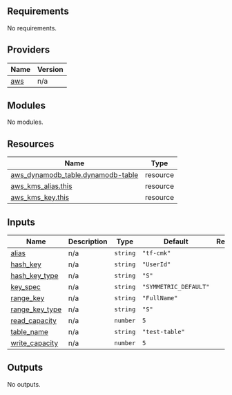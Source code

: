 <!-- BEGIN_TF_DOCS -->
## Requirements

No requirements.

## Providers

| Name | Version |
|------|---------|
| <a name="provider_aws"></a> [aws](#provider\_aws) | n/a |

## Modules

No modules.

## Resources

| Name | Type |
|------|------|
| [aws_dynamodb_table.dynamodb-table](https://registry.terraform.io/providers/hashicorp/aws/latest/docs/resources/dynamodb_table) | resource |
| [aws_kms_alias.this](https://registry.terraform.io/providers/hashicorp/aws/latest/docs/resources/kms_alias) | resource |
| [aws_kms_key.this](https://registry.terraform.io/providers/hashicorp/aws/latest/docs/resources/kms_key) | resource |

## Inputs

| Name | Description | Type | Default | Required |
|------|-------------|------|---------|:--------:|
| <a name="input_alias"></a> [alias](#input\_alias) | n/a | `string` | `"tf-cmk"` | no |
| <a name="input_hash_key"></a> [hash\_key](#input\_hash\_key) | n/a | `string` | `"UserId"` | no |
| <a name="input_hash_key_type"></a> [hash\_key\_type](#input\_hash\_key\_type) | n/a | `string` | `"S"` | no |
| <a name="input_key_spec"></a> [key\_spec](#input\_key\_spec) | n/a | `string` | `"SYMMETRIC_DEFAULT"` | no |
| <a name="input_range_key"></a> [range\_key](#input\_range\_key) | n/a | `string` | `"FullName"` | no |
| <a name="input_range_key_type"></a> [range\_key\_type](#input\_range\_key\_type) | n/a | `string` | `"S"` | no |
| <a name="input_read_capacity"></a> [read\_capacity](#input\_read\_capacity) | n/a | `number` | `5` | no |
| <a name="input_table_name"></a> [table\_name](#input\_table\_name) | n/a | `string` | `"test-table"` | no |
| <a name="input_write_capacity"></a> [write\_capacity](#input\_write\_capacity) | n/a | `number` | `5` | no |

## Outputs

No outputs.
<!-- END_TF_DOCS -->